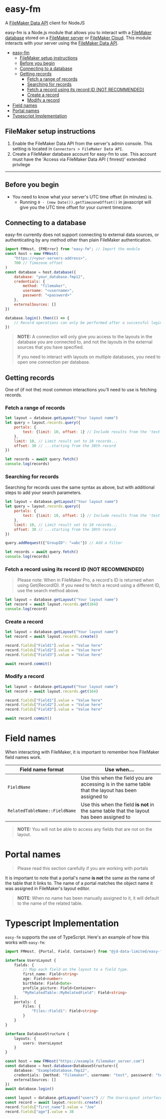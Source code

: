 # easy-fm

A [FileMaker Data API](https://help.claris.com/en/data-api-guide/content/index.html) client for NodeJS

easy-fm is a Node.js module that allows you to interact with
a [FileMaker database](https://www.claris.com/filemaker/) stored on a [FileMaker server](https://www.claris.com/filemaker/server/)
or [FileMaker Cloud](https://store.claris.com/filemaker-cloud). This module interacts with your server using the
[FileMaker Data API](https://help.claris.com/en/data-api-guide/content/index.html).
<!-- TOC -->

* [easy-fm](#easy-fm)
    * [FileMaker setup instructions](#filemaker-setup-instructions)
    * [Before you begin](#before-you-begin)
    * [Connecting to a database](#connecting-to-a-database)
    * [Getting records](#getting-records)
        * [Fetch a range of records](#fetch-a-range-of-records)
        * [Searching for records](#searching-for-records)
        * [Fetch a record using its record ID (NOT RECOMMENDED)](#fetch-a-record-using-its-record-id-not-recommended)
        * [Create a record](#create-a-record)
        * [Modify a record](#modify-a-record)
* [Field names](#field-names)
* [Portal names](#portal-names)
* [Typescript Implementation](#typescript-implementation)

<!-- TOC -->

## FileMaker setup instructions

1. Enable the FileMaker Data API from the server's admin console. This setting is located
   in `Connectors > FileMaker Data API`.
2. Create a FileMaker database account for easy-fm to use. This account must have the 'Access via FileMaker Data API (
   fmrest)' extended privilege

---

## Before you begin

- You need to know what your server's UTC time offset (in minutes) is.
    - Running `0 - (new Date()).getTimezoneOffset()` in javascript will give you the UTC time offset for your current
      timezone.

## Connecting to a database

easy-fm currently does not support connecting to external data sources, or authenticating by any method other than plain
FileMaker authentication.

```javascript
import FMHost, {FMError} from "easy-fm"; // Import the module
const host = new FMHost(
    "https://<your-servers-address>",
    700 // Timezone offset
)
const database = host.database({
    database: "your_database.fmp12",
    credentials: {
        method: "filemaker",
        username: "<username>",
        password: "<password>"
    },
    externalSources: []
})

database.login().then(() => {
    // Record operations can only be performed after a successful login
})
```

> **NOTE:** A connection will only give you access to the layouts in the database you are connected to, and not the
> layouts
> in
> the external sources that you have specified.
>
> If you need to interact with layouts on multiple databases, you need to open one connection per database.

## Getting records

One of (if not the) most common interactions you'll need to use is fetching records.

### Fetch a range of records

```javascript
let layout = database.getLayout("Your layout name")
let query = layout.records.query({
    portals: {
        test: {limit: 10, offset: 1} // Include results from the 'test' portal
    },
    limit: 10, // Limit result set to 10 records...
    offset: 30 // ...starting from the 30th record
})

let records = await query.fetch()
console.log(records)
```

### Searching for records
Searching for records uses the same syntax as above, but with additional steps to add your search parameters.

```javascript
let layout = database.getLayout("Your layout name")
let query = layout.records.query({
    portals: {
        test: {limit: 10, offset: 1} // Include results from the 'test' portal
    },
    limit: 10, // Limit result set to 10 records...
    offset: 30 // ...starting from the 30th record
})

query.addRequest({"GroupID": "=abc"}) // Add a filter

let records = await query.fetch()
console.log(records)
```

### Fetch a record using its record ID (NOT RECOMMENDED)

> Please note: When in FileMaker Pro, a record's ID is returned when using Get(RecordID). If you need to fetch a record
> using a different ID, use the search method above.

```javascript
let layout = database.getLayout("Your layout name")
let record = await layout.records.get(164)
console.log(record)
```

### Create a record

```javascript
let layout = database.getLayout("Your layout name")
let record = await layout.records.create()

record.fields["Field1"].value = "Value here"
record.fields["Field2"].value = "Value here"
record.fields["Field3"].value = "Value here"

await record.commit()
```

### Modify a record

```javascript
let layout = database.getLayout("Your layout name")
let record = await layout.records.get(164)

record.fields["Field1"].value = "Value here"
record.fields["Field2"].value = "Value here"
record.fields["Field3"].value = "Value here"

await record.commit()
```

# Field names

When interacting with FileMaker, it is important to remember how FileMaker field names work.

| Field name format             | Use when....                                                                                        |
|-------------------------------|-----------------------------------------------------------------------------------------------------|
| `FieldName`                   | Use this when the field you are accessing is in the same table that the layout has been assigned to |
| `RelatedTableName::FieldName` | Use this when the field **is not** in the same table that the layout has been assigned to           |

> **NOTE:** You will not be able to access any fields that are not on the layout.

# Portal names

> Please read this section carefully if you are working with portals

It is important to note that a portal's name **is not** the same as the name of the table that it links to. The name of
a
portal matches the object name it was assigned in FileMaker's layout editor.

> **NOTE**: When no name has been manually assigned to it, it will default to the name of the related table.

# Typescript Implementation

`easy-fm` supports the use of TypeScript. Here's an example of how this works with `easy-fm`:

```typescript
import FMHost, {Portal, Field, Container} from "@jd-data-limited/easy-fm";

interface UsersLayout {
    fields: {
        // Map each field on the layout to a field type.
        first_name: Field<string>
        age: Field<number>
        birthdate: Field<Date>
        profile_picture: Field<Container>
        "MyRelatedTable::MyRelatedField": Field<string>
    },
    portals: {
        Files: {
            "Files::Field1": Field<string>
        }
    }
}

interface DatabaseStructure {
    layouts: {
        users: UsersLayout
    }
}

const host = new FMHost("https://example_filemaker_server.com")
const database = host.database<DatabaseStructure>({
    database: "ExampleDatabase.fmp12",
    credentials: {method: "filemaker", username: "test", passsword: "test"},
    externalSources: []
})
await database.login()

const layout = database.getLayout("users") // The UsersLayout interface will be automatically applied to all records within this layout
const record = await layout.records.create()
record.fields["first_name"].value = "Joe"
record.fields["age"].value = 38
```